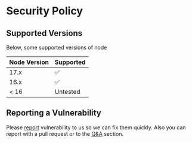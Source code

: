 # Security Policy

## Supported Versions

Below, some supported versions of node

| Node Version | Supported          |
| ------- | ------------------ |
| 17.x   | :white_check_mark: |
| 16.x   | :white_check_mark: |
| < 16   | Untested                |

## Reporting a Vulnerability

Please [report](https://github.com/ipincamp/whatsapp-client/issues) vulnerability to us so we can fix them quickly.
Also you can report with a pull request or to the [Q&A](https://github.com/ipincamp/whatsapp-client/discussions/categories/q-a) section.
